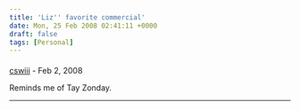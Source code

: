 ```yaml
---
title: 'Liz'' favorite commercial'
date: Mon, 25 Feb 2008 02:41:11 +0000
draft: false
tags: [Personal]
---
```



#### 
[cswiii](http://jut.net/weblog "corey@wiw.org") - <time datetime="2008-02-26 10:21:32">Feb 2, 2008</time>

Reminds me of Tay Zonday.
<hr />
